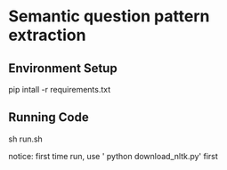 # Semantic question pattern extraction

## Environment Setup
pip intall -r requirements.txt

## Running Code
sh run.sh

notice: first time run, use ' python  download_nltk.py' first